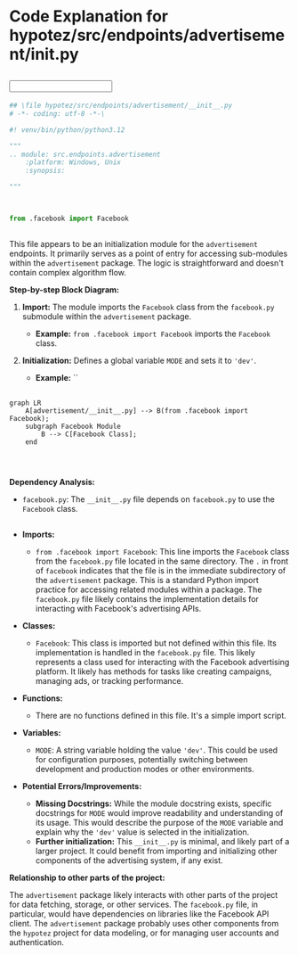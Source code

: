 # Code Explanation for hypotez/src/endpoints/advertisement/__init__.py

## <input code>

```python
## \file hypotez/src/endpoints/advertisement/__init__.py
# -*- coding: utf-8 -*-\

#! venv/bin/python/python3.12

"""
.. module: src.endpoints.advertisement 
	:platform: Windows, Unix
	:synopsis:

"""



from .facebook import Facebook
```

## <algorithm>

This file appears to be an initialization module for the `advertisement` endpoints.  It primarily serves as a point of entry for accessing sub-modules within the `advertisement` package.  The logic is straightforward and doesn't contain complex algorithm flow.

**Step-by-step Block Diagram:**

1. **Import:** The module imports the `Facebook` class from the `facebook.py` submodule within the `advertisement` package.

   * **Example:** `from .facebook import Facebook` imports the `Facebook` class.

2. **Initialization:** Defines a global variable `MODE` and sets it to `'dev'`.

   * **Example:** ``


## <mermaid>

```mermaid
graph LR
    A[advertisement/__init__.py] --> B(from .facebook import Facebook);
    subgraph Facebook Module
        B --> C[Facebook Class];
    end
    
    
    
```

**Dependency Analysis:**

*   `facebook.py`:  The `__init__.py` file depends on `facebook.py` to use the `Facebook` class.


## <explanation>

* **Imports:**
    * `from .facebook import Facebook`: This line imports the `Facebook` class from the `facebook.py` file located in the same directory. The `.` in front of `facebook` indicates that the file is in the immediate subdirectory of the `advertisement` package. This is a standard Python import practice for accessing related modules within a package.  The `facebook.py` file likely contains the implementation details for interacting with Facebook's advertising APIs.

* **Classes:**
    * `Facebook`: This class is imported but not defined within this file. Its implementation is handled in the `facebook.py` file. This likely represents a class used for interacting with the Facebook advertising platform. It likely has methods for tasks like creating campaigns, managing ads, or tracking performance.

* **Functions:**
    * There are no functions defined in this file. It's a simple import script.

* **Variables:**
    * `MODE`: A string variable holding the value `'dev'`.  This could be used for configuration purposes, potentially switching between development and production modes or other environments.  

* **Potential Errors/Improvements:**

    * **Missing Docstrings:** While the module docstring exists, specific docstrings for `MODE` would improve readability and understanding of its usage. This would describe the purpose of the `MODE` variable and explain why the `'dev'` value is selected in the initialization.
    * **Further initialization:** This `__init__.py` is minimal, and likely part of a larger project. It could benefit from importing and initializing other components of the advertising system, if any exist.


**Relationship to other parts of the project:**

The `advertisement` package likely interacts with other parts of the project for data fetching, storage, or other services.  The `facebook.py` file, in particular, would have dependencies on libraries like the Facebook API client. The `advertisement` package probably uses other components from the `hypotez` project for data modeling, or for managing user accounts and authentication.